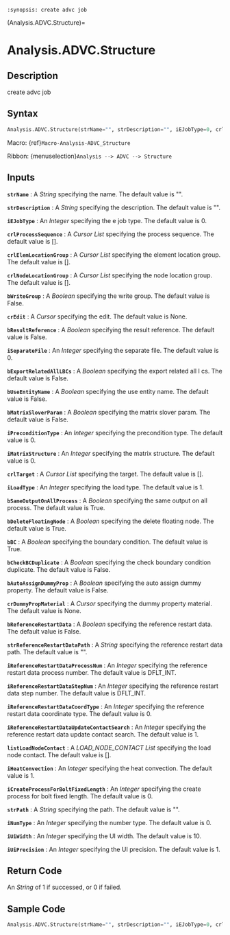 ```{module} Analysis.ADVC.Structure()
:synopsis: create advc job
```

(Analysis.ADVC.Structure)=

# Analysis.ADVC.Structure

## Description

create advc job

## Syntax

```python
Analysis.ADVC.Structure(strName="", strDescription="", iEJobType=0, crlProcessSequence=[], crlElemLocationGroup=[], crlNodeLocationGroup=[], bWriteGroup=False, crEdit=None, bResultReference=False, iSeparateFile=0, bExportRelatedAllLBCs=False, bUseEntityName=False, bMatrixSloverParam=False, iPreconditionType=0, iMatrixStructure=0, crlTarget=[], iLoadType=1, bSameOutputOnAllProcess=True, bDeleteFloatingNode=True, bBC=True, bCheckBCDuplicate=False, bAutoAssignDummyProp=False, crDummyPropMaterial=None, bReferenceRestartData=False, strReferenceRestartDataPath="", iReferenceRestartDataProcessNum=DFLT_INT, iReferenceRestartDataStepNum=DFLT_INT, iReferenceRestartDataCoordType=0, iReferenceRestartDataUpdateContactSearch=1, listLoadNodeContact=[], iHeatConvection=1, iCreateProcessForBoltFixedLength=0, strPath="", iNumType=0, iUiWidth=10, iUiPrecision=1)
```

Macro: {ref}`Macro-Analysis-ADVC_Structure`

Ribbon: {menuselection}`Analysis --> ADVC --> Structure`

## Inputs

**`strName`**
: A _String_ specifying the name. The default value is "".

**`strDescription`**
: A _String_ specifying the description. The default value is "".

**`iEJobType`**
: An _Integer_ specifying the e job type. The default value is 0.

**`crlProcessSequence`**
: A _Cursor List_ specifying the process sequence. The default value is [].

**`crlElemLocationGroup`**
: A _Cursor List_ specifying the element location group. The default value is [].

**`crlNodeLocationGroup`**
: A _Cursor List_ specifying the node location group. The default value is [].

**`bWriteGroup`**
: A _Boolean_ specifying the write group. The default value is False.

**`crEdit`**
: A _Cursor_ specifying the edit. The default value is None.

**`bResultReference`**
: A _Boolean_ specifying the result reference. The default value is False.

**`iSeparateFile`**
: An _Integer_ specifying the separate file. The default value is 0.

**`bExportRelatedAllLBCs`**
: A _Boolean_ specifying the export related all l cs. The default value is False.

**`bUseEntityName`**
: A _Boolean_ specifying the use entity name. The default value is False.

**`bMatrixSloverParam`**
: A _Boolean_ specifying the matrix slover param. The default value is False.

**`iPreconditionType`**
: An _Integer_ specifying the precondition type. The default value is 0.

**`iMatrixStructure`**
: An _Integer_ specifying the matrix structure. The default value is 0.

**`crlTarget`**
: A _Cursor List_ specifying the target. The default value is [].

**`iLoadType`**
: An _Integer_ specifying the load type. The default value is 1.

**`bSameOutputOnAllProcess`**
: A _Boolean_ specifying the same output on all process. The default value is True.

**`bDeleteFloatingNode`**
: A _Boolean_ specifying the delete floating node. The default value is True.

**`bBC`**
: A _Boolean_ specifying the boundary condition. The default value is True.

**`bCheckBCDuplicate`**
: A _Boolean_ specifying the check boundary condition duplicate. The default value is False.

**`bAutoAssignDummyProp`**
: A _Boolean_ specifying the auto assign dummy property. The default value is False.

**`crDummyPropMaterial`**
: A _Cursor_ specifying the dummy property material. The default value is None.

**`bReferenceRestartData`**
: A _Boolean_ specifying the reference restart data. The default value is False.

**`strReferenceRestartDataPath`**
: A _String_ specifying the reference restart data path. The default value is "".

**`iReferenceRestartDataProcessNum`**
: An _Integer_ specifying the reference restart data process number. The default value is DFLT_INT.

**`iReferenceRestartDataStepNum`**
: An _Integer_ specifying the reference restart data step number. The default value is DFLT_INT.

**`iReferenceRestartDataCoordType`**
: An _Integer_ specifying the reference restart data coordinate type. The default value is 0.

**`iReferenceRestartDataUpdateContactSearch`**
: An _Integer_ specifying the reference restart data update contact search. The default value is 1.

**`listLoadNodeContact`**
: A _LOAD_NODE_CONTACT List_ specifying the load node contact. The default value is [].

**`iHeatConvection`**
: An _Integer_ specifying the heat convection. The default value is 1.

**`iCreateProcessForBoltFixedLength`**
: An _Integer_ specifying the create process for bolt fixed length. The default value is 0.

**`strPath`**
: A _String_ specifying the path. The default value is "".

**`iNumType`**
: An _Integer_ specifying the number type. The default value is 0.

**`iUiWidth`**
: An _Integer_ specifying the UI width. The default value is 10.

**`iUiPrecision`**
: An _Integer_ specifying the UI precision. The default value is 1.

## Return Code

An _String_ of 1 if successed, or 0 if failed.

## Sample Code

```python
Analysis.ADVC.Structure(strName="", strDescription="", iEJobType=0, crlProcessSequence=[], crlElemLocationGroup=[], crlNodeLocationGroup=[], bWriteGroup=False, crEdit=None, bResultReference=False, iSeparateFile=0, bExportRelatedAllLBCs=False, bUseEntityName=False, bMatrixSloverParam=False, iPreconditionType=0, iMatrixStructure=0, crlTarget=[], iLoadType=1, bSameOutputOnAllProcess=True, bDeleteFloatingNode=True, bBC=True, bCheckBCDuplicate=False, bAutoAssignDummyProp=False, crDummyPropMaterial=None, bReferenceRestartData=False, strReferenceRestartDataPath="", iReferenceRestartDataProcessNum=DFLT_INT, iReferenceRestartDataStepNum=DFLT_INT, iReferenceRestartDataCoordType=0, iReferenceRestartDataUpdateContactSearch=1, listLoadNodeContact=[], iHeatConvection=1, iCreateProcessForBoltFixedLength=0, strPath="", iNumType=0, iUiWidth=10, iUiPrecision=1)
```
